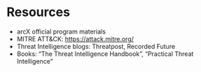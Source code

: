 # Resources

- arcX official program materials
- MITRE ATT&CK: https://attack.mitre.org/
- Threat Intelligence blogs: Threatpost, Recorded Future
- Books: “The Threat Intelligence Handbook”, “Practical Threat Intelligence”
